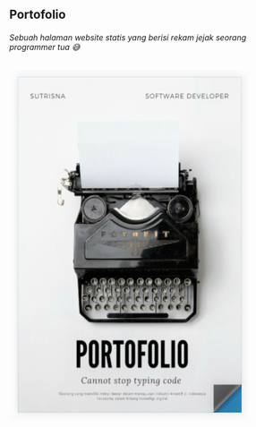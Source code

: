 ## Portofolio
###### Sebuah halaman website statis yang berisi rekam jejak seorang programmer tua 😅
![alt text](https://raw.githubusercontent.com/sutrisna/sutrisna.github.io/master/pages/ss.png)